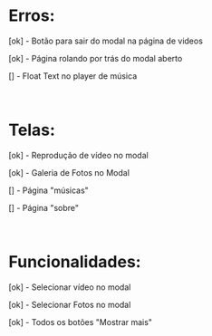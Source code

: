 <h1> Erros: </h1>

<p> [ok] - Botão para sair do modal na página de videos </p>
<p> [ok] - Página rolando por trás do modal aberto </p>
<p> [] - Float Text no player de música </p>


<br>

<h1> Telas: </h1>

<p> [ok] - Reprodução de vídeo no modal </p>
<p> [ok] - Galeria de Fotos no Modal </p>
<p> [] - Página "músicas" </p>
<p> [] - Página "sobre" </p>


<br>

<h1> Funcionalidades: </h1>

<p> [ok] - Selecionar vídeo no modal </p>
<p> [ok] - Selecionar Fotos no modal </p>
<p> [ok] - Todos os botões "Mostrar mais" </p>

